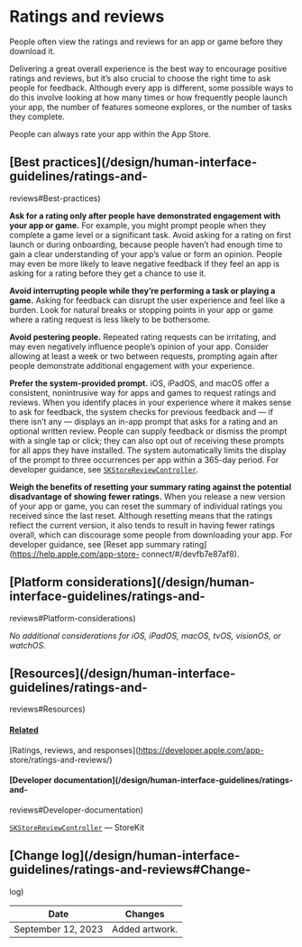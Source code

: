 # Ratings and reviews

People often view the ratings and reviews for an app or game before they
download it.

Delivering a great overall experience is the best way to encourage positive
ratings and reviews, but it’s also crucial to choose the right time to ask
people for feedback. Although every app is different, some possible ways to do
this involve looking at how many times or how frequently people launch your
app, the number of features someone explores, or the number of tasks they
complete.

People can always rate your app within the App Store.

## [Best practices](/design/human-interface-guidelines/ratings-and-
reviews#Best-practices)

**Ask for a rating only after people have demonstrated engagement with your
app or game.** For example, you might prompt people when they complete a game
level or a significant task. Avoid asking for a rating on first launch or
during onboarding, because people haven’t had enough time to gain a clear
understanding of your app’s value or form an opinion. People may even be more
likely to leave negative feedback if they feel an app is asking for a rating
before they get a chance to use it.

**Avoid interrupting people while they’re performing a task or playing a
game.** Asking for feedback can disrupt the user experience and feel like a
burden. Look for natural breaks or stopping points in your app or game where a
rating request is less likely to be bothersome.

**Avoid pestering people.** Repeated rating requests can be irritating, and
may even negatively influence people’s opinion of your app. Consider allowing
at least a week or two between requests, prompting again after people
demonstrate additional engagement with your experience.

**Prefer the system-provided prompt.** iOS, iPadOS, and macOS offer a
consistent, nonintrusive way for apps and games to request ratings and
reviews. When you identify places in your experience where it makes sense to
ask for feedback, the system checks for previous feedback and — if there isn’t
any — displays an in-app prompt that asks for a rating and an optional written
review. People can supply feedback or dismiss the prompt with a single tap or
click; they can also opt out of receiving these prompts for all apps they have
installed. The system automatically limits the display of the prompt to three
occurrences per app within a 365-day period. For developer guidance, see
[`SKStoreReviewController`](/documentation/StoreKit/SKStoreReviewController).

**Weigh the benefits of resetting your summary rating against the potential
disadvantage of showing fewer ratings.** When you release a new version of
your app or game, you can reset the summary of individual ratings you received
since the last reset. Although resetting means that the ratings reflect the
current version, it also tends to result in having fewer ratings overall,
which can discourage some people from downloading your app. For developer
guidance, see [Reset app summary rating](https://help.apple.com/app-store-
connect/#/devfb7e87af8).

## [Platform considerations](/design/human-interface-guidelines/ratings-and-
reviews#Platform-considerations)

 _No additional considerations for iOS, iPadOS, macOS, tvOS, visionOS, or
watchOS._

## [Resources](/design/human-interface-guidelines/ratings-and-
reviews#Resources)

#### [Related](/design/human-interface-guidelines/ratings-and-reviews#Related)

[Ratings, reviews, and responses](https://developer.apple.com/app-
store/ratings-and-reviews/)

#### [Developer documentation](/design/human-interface-guidelines/ratings-and-
reviews#Developer-documentation)

[`SKStoreReviewController`](/documentation/StoreKit/SKStoreReviewController) —
StoreKit

## [Change log](/design/human-interface-guidelines/ratings-and-reviews#Change-
log)

Date| Changes  
---|---  
September 12, 2023| Added artwork.

